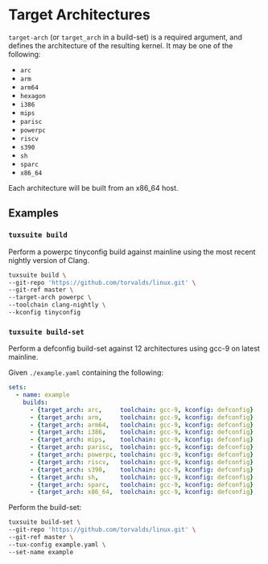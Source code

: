 # Target Architectures

`target-arch` (or `target_arch` in a build-set) is a required argument, and
defines the architecture of the resulting kernel. It may be one of the following:

- `arc`
- `arm`
- `arm64`
- `hexagon`
- `i386`
- `mips`
- `parisc`
- `powerpc`
- `riscv`
- `s390`
- `sh`
- `sparc`
- `x86_64`

Each architecture will be built from an x86_64 host.

## Examples

### `tuxsuite build`

Perform a powerpc tinyconfig build against mainline using the most recent
nightly version of Clang.

```sh
tuxsuite build \
--git-repo 'https://github.com/torvalds/linux.git' \
--git-ref master \
--target-arch powerpc \
--toolchain clang-nightly \
--kconfig tinyconfig
```

### `tuxsuite build-set`

Perform a defconfig build-set against 12 architectures using gcc-9 on latest
mainline.

Given `./example.yaml` containing the following:

```yaml
sets:
  - name: example
    builds:
      - {target_arch: arc,     toolchain: gcc-9, kconfig: defconfig}
      - {target_arch: arm,     toolchain: gcc-9, kconfig: defconfig}
      - {target_arch: arm64,   toolchain: gcc-9, kconfig: defconfig}
      - {target_arch: i386,    toolchain: gcc-9, kconfig: defconfig}
      - {target_arch: mips,    toolchain: gcc-9, kconfig: defconfig}
      - {target_arch: parisc,  toolchain: gcc-9, kconfig: defconfig}
      - {target_arch: powerpc, toolchain: gcc-9, kconfig: defconfig}
      - {target_arch: riscv,   toolchain: gcc-9, kconfig: defconfig}
      - {target_arch: s390,    toolchain: gcc-9, kconfig: defconfig}
      - {target_arch: sh,      toolchain: gcc-9, kconfig: defconfig}
      - {target_arch: sparc,   toolchain: gcc-9, kconfig: defconfig}
      - {target_arch: x86_64,  toolchain: gcc-9, kconfig: defconfig}
```

Perform the build-set:

```sh
tuxsuite build-set \
--git-repo 'https://github.com/torvalds/linux.git' \
--git-ref master \
--tux-config example.yaml \
--set-name example
```
